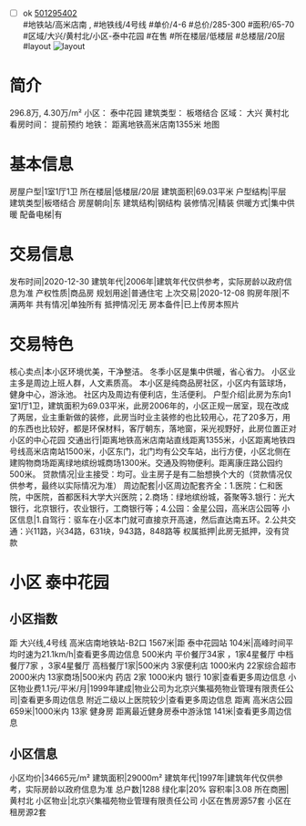 - [ ] ok [501295402](https://bj.5i5j.com/ershoufang/501295402.html)  
 #地铁站/高米店南 ,  #地铁线/4号线
#单价/4-6 #总价/285-300 #面积/65-70   #区域/大兴/黄村北/小区-泰中花园 #在售 #所在楼层/低楼层 #总楼层/20层 #layout 
![layout](http://image2a.5i5j.com/bdir/layout/9c04b99c5eb644a6b7888fa6570723a4.jpg_P5.jpg) 
# 简介 
 296.8万,  4.30万/m² 
小区： 泰中花园
建筑类型： 板塔结合
区域： 大兴 黄村北
看房时间： 提前预约
地铁： 距离地铁高米店南1355米 地图
# 基本信息 
 房屋户型|1室1厅1卫
所在楼层|低楼层/20层
建筑面积|69.03平米
户型结构|平层
建筑类型|板塔结合
房屋朝向|东
建筑结构|钢结构
装修情况|精装
供暖方式|集中供暖
配备电梯|有
# 交易信息 
 发布时间|2020-12-30
建筑年代|2006年|建筑年代仅供参考，实际房龄以政府信息为准
产权性质|商品房
规划用途|普通住宅
上次交易|2020-12-08
购房年限|不满两年
共有情况|单独所有
抵押情况|无
房本备件|已上传房本照片
# 交易特色 
 核心卖点|本小区环境优美，干净整洁。 冬季小区是集中供暖，省心省力。 小区业主多是周边上班人群，人文素质高。 本小区是纯商品房社区，小区内有篮球场，健身中心，游泳池。 社区内及周边有便利店，生活便利。
户型介绍|此房为东向1室1厅1卫，建筑面积为69.03平米，此房2006年的，小区正规一居室，现在改成了两居，业主重新做的装修，此房当时业主装修的也比较用心，花了20多万，用的东西也比较好，都是环保材料，客厅朝东，落地窗，采光视野好，此房位置正对小区的中心花园
交通出行|距离地铁高米店南站直线距离1355米，小区距离地铁四号线高米店南站1500米，小区东门，北门均有公交车站，出行方便，小区北侧在建购物商场距离绿地缤纷城商场1300米。交通及购物便利。距离康庄路公园约500米。
贷款情况|业主接受：均可。业主房子是有二胎想换个大的（贷款情况仅供参考，最终以实际情况为准）
周边配套|小区周边配套齐全：1.医院：仁和医院，中医院，首都医科大学大兴医院；2.商场：绿地缤纷城，荟聚等3.银行：光大银行，北京银行，农业银行，工商银行等；4.公园：金星公园，高米店公园等
小区信息|1.自驾行：驱车在小区本门就可直接京开高速，然后直达南五环。2.公共交通：兴11路，兴34路，631块，943路，848路等
权属抵押|此房无抵押，没有贷款
# 小区 泰中花园
## 小区指数 
 距 大兴线,4号线 高米店南地铁站-B2口 1567米|距 泰中花园站 104米|高峰时间平均时速为21.1km/h|查看更多周边信息
500米内 平价餐厅34家 ，1家4星餐厅
中档餐厅7家 ，3家4星餐厅
高档餐厅1家|500米内 3家便利店
1000米内 22家综合超市
2000米内 13家商场|500米内 药店 2家
1000米内 银行 10家|查看更多周边信息
小区物业费1.1元/平米/月|1999年建成|物业公司为北京兴集福苑物业管理有限责任公司|查看更多周边信息
附近二级以上医院较少|查看更多周边信息
距离 高米店公园 659米|1000米内 13家 健身房
距离最近健身房泰中游泳馆 141米|查看更多周边信息
## 小区信息 
 小区均价|34665元/m²
建筑面积|29000m²
建筑年代|1997年|建筑年代仅供参考，实际房龄以政府信息为准
总户数|1288
绿化率|20%
容积率|3.08
所在商圈|黄村北
小区物业|北京兴集福苑物业管理有限责任公司
小区在售房源57套
小区在租房源2套
